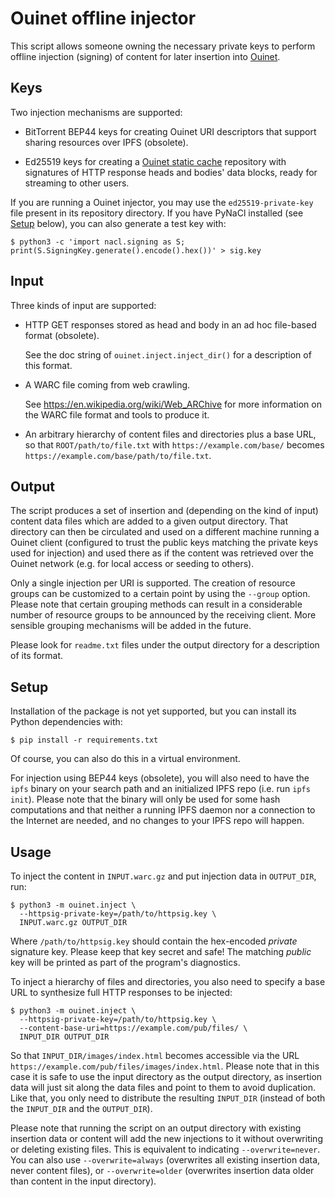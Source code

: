 # Ouinet offline injector

This script allows someone owning the necessary private keys to perform
offline injection (signing) of content for later insertion into
[Ouinet](https://github.com/equalitie/ouinet).

## Keys

Two injection mechanisms are supported:

  - BitTorrent BEP44 keys for creating Ouinet URI descriptors that support
    sharing resources over IPFS (obsolete).

  - Ed25519 keys for creating a [Ouinet static cache][] repository with
    signatures of HTTP response heads and bodies' data blocks, ready for
    streaming to other users.

[Ouinet static cache]: https://github.com/equalitie/ouinet/blob/master/doc/ouinet-network-whitepaper.md#out-of-band-cache-entry-exchange

If you are running a Ouinet injector, you may use the ``ed25519-private-key``
file present in its repository directory.  If you have PyNaCl installed (see
[Setup](#setup) below), you can also generate a test key with:

    $ python3 -c 'import nacl.signing as S; print(S.SigningKey.generate().encode().hex())' > sig.key

## Input

Three kinds of input are supported:

  - HTTP GET responses stored as head and body in an ad hoc file-based format
    (obsolete).

    See the doc string of `ouinet.inject.inject_dir()` for a description of
    this format.

  - A WARC file coming from web crawling.

    See <https://en.wikipedia.org/wiki/Web_ARChive> for more information on
    the WARC file format and tools to produce it.

  - An arbitrary hierarchy of content files and directories plus a base URL,
    so that ``ROOT/path/to/file.txt`` with ``https://example.com/base/``
    becomes ``https://example.com/base/path/to/file.txt``.

## Output

The script produces a set of insertion and (depending on the kind of input)
content data files which are added to a given output directory.  That
directory can then be circulated and used on a different machine running a
Ouinet client (configured to trust the public keys matching the private keys
used for injection) and used there as if the content was retrieved over the
Ouinet network (e.g. for local access or seeding to others).

Only a single injection per URI is supported.  The creation of resource groups
can be customized to a certain point by using the ``--group`` option.  Please
note that certain grouping methods can result in a considerable number of
resource groups to be announced by the receiving client.  More sensible
grouping mechanisms will be added in the future.

Please look for ``readme.txt`` files under the output directory for a
description of its format.

## Setup

Installation of the package is not yet supported, but you can install its
Python dependencies with:

    $ pip install -r requirements.txt

Of course, you can also do this in a virtual environment.

For injection using BEP44 keys (obsolete), you will also need to have the
``ipfs`` binary on your search path and an initialized IPFS repo (i.e. run
``ipfs init``).  Please note that the binary will only be used for some hash
computations and that neither a running IPFS daemon nor a connection to the
Internet are needed, and no changes to your IPFS repo will happen.

## Usage

To inject the content in ``INPUT.warc.gz`` and put injection data in
``OUTPUT_DIR``, run:

    $ python3 -m ouinet.inject \
      --httpsig-private-key=/path/to/httpsig.key \
      INPUT.warc.gz OUTPUT_DIR

Where ``/path/to/httpsig.key`` should contain the hex-encoded *private*
signature key.  Please keep that key secret and safe!  The matching *public*
key will be printed as part of the program's diagnostics.

To inject a hierarchy of files and directories, you also need to specify a
base URL to synthesize full HTTP responses to be injected:

    $ python3 -m ouinet.inject \
      --httpsig-private-key=/path/to/httpsig.key \
      --content-base-uri=https://example.com/pub/files/ \
      INPUT_DIR OUTPUT_DIR

So that ``INPUT_DIR/images/index.html`` becomes accessible via the URL
``https://example.com/pub/files/images/index.html``.  Please note that in this
case it is safe to use the input directory as the output directory, as
insertion data will just sit along the data files and point to them to avoid
duplication.  Like that, you only need to distribute the resulting
``INPUT_DIR`` (instead of both the ``INPUT_DIR`` and the ``OUTPUT_DIR``).

Please note that running the script on an output directory with existing
insertion data or content will add the new injections to it without
overwriting or deleting existing files.  This is equivalent to indicating
``--overwrite=never``.  You can also use ``--overwrite=always`` (overwrites
all existing insertion data, never content files), or ``--overwrite=older``
(overwrites insertion data older than content in the input directory).
